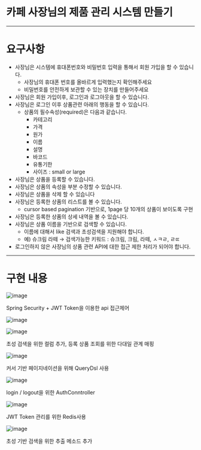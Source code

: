 # 카페 사장님의 제품 관리 시스템 만들기
------
# 요구사항
- 사장님은 시스템에 휴대폰번호와 비밀번호 입력을 통해서 회원 가입을 할 수 있습니다. 
  - 사장님의 휴대폰 번호를 올바르게 입력했는지 확인해주세요
  - 비밀번호를 안전하게 보관할 수 있는 장치를 만들어주세요
- 사장님은 회원 가입이후, 로그인과 로그아웃을 할 수 있습니다. 
- 사장님은 로그인 이후 상품관련 아래의 행동을 할 수 있습니다. 
  - 상품의 필수속성(required)은 다음과 같습니다. 
    - 카테고리
    - 가격
    - 원가 
    - 이름 
    - 설명
    - 바코드
    - 유통기한 
    - 사이즈 : small or large
- 사장님은 상품을 등록할 수 있습니다. 
- 사장님은 상품의 속성을 부분 수정할 수 있습니다. 
- 사장님은 상품을 삭제 할 수 있습니다
- 사장님은 등록한 상품의 리스트를 볼 수 있습니다. 
    - cursor based pagination 기반으로, 1page 당 10개의 상품이 보이도록 구현
- 사장님은 등록한 상품의 상세 내역을 볼 수 있습니다. 
- 사장님은 상품 이름을 기반으로 검색할 수 있습니다. 
    - 이름에 대해서 like 검색과 초성검색을 지원해야 합니다.
    - 예) 슈크림 라떼 → 검색가능한 키워드 : 슈크림, 크림, 라떼, ㅅㅋㄹ, ㄹㄸ
- 로그인하지 않은 사장님의 상품 관련 API에 대한 접근 제한 처리가 되어야 합니다.
------------------------
# 구현 내용
![image](https://github.com/ttky123/cafe_sample/assets/43338000/f912311b-50be-4a8a-8b43-b4ebdf766975)

Spring Security + JWT Token을 이용한 api 접근제어

![image](https://github.com/ttky123/cafe_sample/assets/43338000/d2be8713-f5d9-4cc0-9406-08daa04b390b)

![image](https://github.com/ttky123/cafe_sample/assets/43338000/c4500708-b34a-45cf-9986-b47aa0bd033a)

초성 검색을 위한 컬럼 추가, 등록 상품 조회를 위한 다대일 관계 매핑

![image](https://github.com/ttky123/cafe_sample/assets/43338000/13264230-6329-4fc1-bdd7-f58a0f5dc47f)

커서 기반 페이지네이션을 위해 QueryDsl 사용

![image](https://github.com/ttky123/cafe_sample/assets/43338000/10ff31fb-19b1-4e0c-91d7-0c96f98caacf)

login / logout을 위한 AuthConntroller

![image](https://github.com/ttky123/cafe_sample/assets/43338000/50df3e93-16e2-4f6f-9422-ca4ac1cca7e4)

JWT Token 관리를 위한 Redis사용

![image](https://github.com/ttky123/cafe_sample/assets/43338000/28f90da2-a582-4c5f-937d-670fe71138a7)

초성 기반 검색을 위한 추출 메소드 추가
